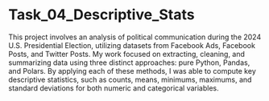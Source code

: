 # Task_04_Descriptive_Stats
This project involves an analysis of political communication during the 2024 U.S. Presidential Election, utilizing datasets from Facebook Ads, Facebook Posts, and Twitter Posts. My work focused on extracting, cleaning, and summarizing data using three distinct approaches: pure Python, Pandas, and Polars. By applying each of these methods, I was able to compute key descriptive statistics, such as counts, means, minimums, maximums, and standard deviations for both numeric and categorical variables.

